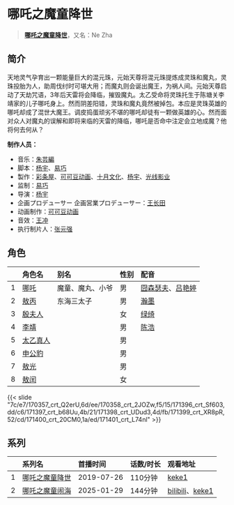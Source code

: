 # 哪吒之魔童降世


> <u>**[哪吒之魔童降世](https://bgm.tv/subject/231261)**</u>，又名：Ne Zha

## 简介

天地灵气孕育出一颗能量巨大的混元珠，元始天尊将混元珠提炼成灵珠和魔丸，灵珠投胎为人，助周伐纣时可堪大用；而魔丸则会诞出魔王，为祸人间。元始天尊启动了天劫咒语，3年后天雷将会降临，摧毁魔丸。太乙受命将灵珠托生于陈塘关李靖家的儿子哪吒身上。然而阴差阳错，灵珠和魔丸竟然被掉包。本应是灵珠英雄的哪吒却成了混世大魔王。调皮捣蛋顽劣不堪的哪吒却徒有一颗做英雄的心。然而面对众人对魔丸的误解和即将来临的天雷的降临，哪吒是否命中注定会立地成魔？他将何去何从？

**制作人员：**
- 音乐：[朱芸編](https://bgm.tv/person/39675)
- 脚本：[杨宇](https://bgm.tv/person/35233)、[易巧](https://bgm.tv/person/57837)
- 製作：[彩条屋](https://bgm.tv/person/32142)、[可可豆动画](https://bgm.tv/person/35129)、[十月文化](https://bgm.tv/person/35130)、[杨宇](https://bgm.tv/person/35233)、[光线影业](https://bgm.tv/person/32141)
- 监制：[易巧](https://bgm.tv/person/57837)
- 导演：[杨宇](https://bgm.tv/person/35233)
- 企画プロデューサー  企画営業プロデューサー：[王长田](https://bgm.tv/person/57836)
- 动画制作：[可可豆动画](https://bgm.tv/person/35129)
- 音效：[王冲](https://bgm.tv/person/66061)
- 执行制片人：[张元强](https://bgm.tv/person/66260)

## 角色

|     |   角色名   |   别名  | 性别 |  配音  |
|:--- |:------  |:----      |:---  |:--   |
| 1 | [哪吒](https://bgm.tv/character/170357) | 魔童、魔丸、小爷 | 男 | [囧森瑟夫](https://bgm.tv/person/61826)、[吕艳婷](https://bgm.tv/person/71438) |
| 2 | [敖丙](https://bgm.tv/character/170358) | 东海三太子 | 男 | [瀚墨](https://bgm.tv/person/70565) |
| 3 | [殷夫人](https://bgm.tv/character/171396) |  | 女 | [绿绮](https://bgm.tv/person/61820) |
| 4 | [李靖](https://bgm.tv/character/171397) |  | 男 | [陈浩](https://bgm.tv/person/7273) |
| 5 | [太乙真人](https://bgm.tv/character/171398) |  | 男 |  |
| 6 | [申公豹](https://bgm.tv/character/171399) |  | 男 |  |
| 7 | [敖光](https://bgm.tv/character/171400) |  | 男 |  |
| 8 | [敖闰](https://bgm.tv/character/171401) |  | 女 |  |

{{< slide "7c/e7/170357_crt_Q2erU,6d/ee/170358_crt_2JOZw,f5/15/171396_crt_Sf603,dd/c6/171397_crt_b68Uu,4b/21/171398_crt_UDud3,4d/fb/171399_crt_XR8pR,52/cd/171400_crt_20CM0,1a/ed/171401_crt_L74nl" >}}
## 系列

|     | 系列名                                      | 首播时间       | 话数/时长 | 观看地址                                                                                                        |
| :-- | :--------------------------------------- | :--------- | :---- | :---------------------------------------------------------------------------------------------------------- |
| 1   | [哪吒之魔童降世](https://bgm.tv/subject/231261) | 2019-07-26 | 110分钟 | [keke1](https://www.keke1.app/play/9294-4-57496.html)                                                       |
| 2   | [哪吒之魔童闹海](https://bgm.tv/subject/383308) | 2025-01-29 | 144分钟 | [bilibili](https://search.bilibili.com/all?keyword=哪吒之魔童闹海)、[keke1](https://www.keke1.app/search?k=哪吒之魔童闹海) |

